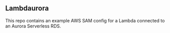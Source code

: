 ## Lambdaurora

This repo contains an example AWS SAM config for a Lambda connected to an Aurora Serverless RDS.
